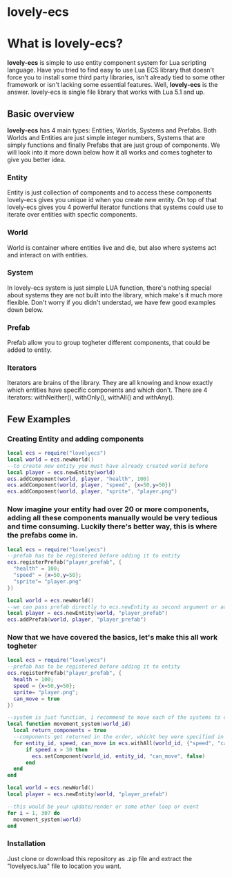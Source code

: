 # lovely-ecs

# What is lovely-ecs?

**lovely-ecs** is simple to use entity component system for Lua scripting language. Have you tried to find easy to use Lua ECS library that doesn't force you to install some third party libraries, isn't already tied to some other framework or isn't lacking some essential features. Well, **lovely-ecs** is the answer. lovely-ecs is single file library that works with Lua 5.1 and up.

## Basic overview
**lovely-ecs** has 4 main types: Entities, Worlds, Systems and Prefabs. Both Worlds and Entities are just simple integer numbers, Systems that are simply functions and finally Prefabs that are just group of components. We will look into it more down below how it all works and comes togheter to give you better idea.


### Entity
Entity is just collection of components and to access these components lovely-ecs gives you unique id when you create new entity. On top of that lovely-ecs gives you 4 powerful iterator functions that systems could use to iterate over entities with specfic components.


### World
World is container where entities live and die, but also where systems act and interact on with entities.


### System
In lovely-ecs system is just simple LUA function, there's nothing special about systems they are not built into the library, which make's it much more flexible. Don't worry if you didn't understad, we have few good examples down below.


### Prefab
Prefab allow you to group togheter different components, that could be added to entity.


### Iterators
Iterators are brains of the library. They are all knowing and know exactly which entities have specific components and which don't. There are 4 iterators: withNeither(), withOnly(), withAll() and withAny().

## Few Examples

### Creating Entity and adding components
```lua
local ecs = require("lovelyecs")
local world = ecs.newWorld()
--to create new entity you must have already created world before
local player = ecs.newEntity(world)
ecs.addComponent(world, player, "health", 100)
ecs.addComponent(world, player, "speed", {x=50,y=50})
ecs.addComponent(world, player, "sprite", "player.png")
```

### Now imagine your entity had over 20 or more components, adding all these components manually would be very tedious and time consuming. Luckily there's better way, this is where the prefabs come in.
```lua
local ecs = require("lovelyecs")
--prefab has to be registered before adding it to entity
ecs.registerPrefab("player_prefab", {
  "health" = 100;
  "speed" = {x=50,y=50};
  "sprite"= "player.png"
})

local world = ecs.newWorld()
--we can pass prefab directly to ecs.newEntity as second argument or add it later
local player = ecs.newEntity(world, "player_prefab")
ecs.addPrefab(world, player, "player_prefab")
```

### Now that we have covered the basics, let's make this all work togheter
```lua
local ecs = require("lovelyecs")
--prefab has to be registered before adding it to entity
ecs.registerPrefab("player_prefab", {
  health = 100;
  speed = {x=50,y=50};
  sprite= "player.png";
  can_move = true
})

--system is just function, i recommend to move each of the systems to different module files
local function movement_system(world_id)
  local return_components = true
  --components get returned in the order, whicht hey were specified in filter table
  for entity_id, speed, can_move in ecs.withAll(world_id, {"speed", "can_move"}, return_components)do
      if speed.x > 30 then
        ecs.setComponent(world_id, entity_id, "can_move", false)
      end
  end
end

local world = ecs.newWorld()
local player = ecs.newEntity(world, "player_prefab")

--this would be your update/render or some other loop or event
for i = 1, 307 do
  movement_system(world)
end
```

### Installation
Just clone or download this repository as .zip file and extract the "lovelyecs.lua" file to location you want.
